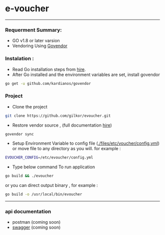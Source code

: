 # e-voucher
----------
### Requerment Summary:

 * GO v1.8 or later varsion
 * Vendoring Using [Govendor](github.com/kardianos/govendor)


### Instalation :
* Read Go installation steps from [hire](golang.org/doc/install).
* After Go installed and the environment variables are set, install govendor

```sh
go get -u github.com/kardianos/govendor
```


### Project
* Clone the project
```sh
git clone https://github.com/gilkor/evoucher.git
```
* Restore vendor source , (full documentation [hire](github.com/kardianos/govendor/blob/master/doc/dev-guide.md))
```sh
govendor sync
```
* Setup Environment Variable to config file ([./files/etc/voucher/config.yml](github.com/gilkor/evoucher/blob/master/files/etc/voucher/config.yml)) or move file to any directory as you will. for example :
```sh
EVOUCHER_CONFIG=/etc/evoucher/config.yml
```
* Type below command To run application
```sh
go build && ./evoucher
```
or you can direct output binary , for example :
```sh
go build -o /usr/local/bin/evoucher
```
----
### api documentation

* postman (coming soon)
* [swagger](swagger.io) (coming soon)

